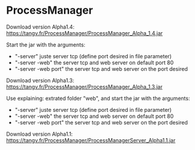 # ProcessManager

Download version Alpha1.4: https://tangv.fr/ProcessManager/ProcessManager_Alpha_1.4.jar

Start the jar with the arguments:
- "-server" juste server tcp (define port desired in file parameter)
- "-server -web" the server tcp and web server on default port 80
- "-server -web port" the server tcp and web server on the port desired

Download version Alpha1.3: https://tangv.fr/ProcessManager/ProcessManager_Alpha_1.3.jar

Use explaining: extrated folder "web", and start the jar with the arguments:
- "-server" juste server tcp (define port desired in file parameter)
- "-server -web" the server tcp and web server on default port 80
- "-server -web port" the server tcp and web server on the port desired

Download version Alpha1.1: https://tangv.fr/ProcessManager/ProcessManagerServer_Alpha1.1.jar
